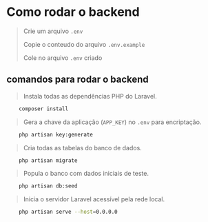 # Como rodar o backend

> Crie um arquivo `.env`
>
> Copie o conteudo do arquivo `.env.example`
>
> Cole no arquivo `.env` criado

## comandos para rodar o backend

> Instala todas as dependências PHP do Laravel.

```bash
    composer install
```

> Gera a chave da aplicação (`APP_KEY`) no `.env` para encriptação.

```bash
    php artisan key:generate
```

> Cria todas as tabelas do banco de dados.

```bash
    php artisan migrate
```

> Popula o banco com dados iniciais de teste.

```bash
    php artisan db:seed
```

> Inicia o servidor Laravel acessível pela rede local.

```bash
    php artisan serve --host=0.0.0.0
```
